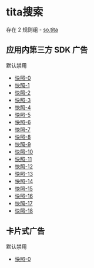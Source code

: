 # tita搜索

存在 2 规则组 - [so.tita](/src/apps/so.tita.ts)

## 应用内第三方 SDK 广告

默认禁用

- [快照-0](https://i.gkd.li/import/12800404)
- [快照-1](https://i.gkd.li/import/12800504)
- [快照-2](https://i.gkd.li/import/12800437)
- [快照-3](https://i.gkd.li/import/12800682)
- [快照-4](https://i.gkd.li/import/12800590)
- [快照-5](https://i.gkd.li/import/12800794)
- [快照-6](https://i.gkd.li/import/12800914)
- [快照-7](https://i.gkd.li/import/12800486)
- [快照-8](https://i.gkd.li/import/12800559)
- [快照-9](https://i.gkd.li/import/12800633)
- [快照-10](https://i.gkd.li/import/12800655)
- [快照-11](https://i.gkd.li/import/12800673)
- [快照-12](https://i.gkd.li/import/12800732)
- [快照-13](https://i.gkd.li/import/12800739)
- [快照-14](https://i.gkd.li/import/12800543)
- [快照-15](https://i.gkd.li/import/12800571)
- [快照-16](https://i.gkd.li/import/12800616)
- [快照-17](https://i.gkd.li/import/12800642)
- [快照-18](https://i.gkd.li/import/12800659)

## 卡片式广告

默认禁用

- [快照-0](https://i.gkd.li/import/12800350)
